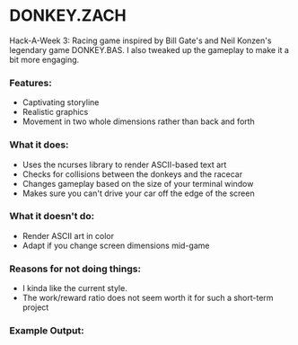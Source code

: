 # DONKEY.ZACH
Hack-A-Week 3: Racing game inspired by Bill Gate's and Neil Konzen's 
legendary game DONKEY.BAS. I also tweaked up the gameplay to make it a bit more
engaging.

### Features:
- Captivating storyline
- Realistic graphics
- Movement in two whole dimensions rather than back and forth

### What it does:
- Uses the ncurses library to render ASCII-based text art
- Checks for collisions between the donkeys and the racecar
- Changes gameplay based on the size of your terminal window
- Makes sure you can't drive your car off the edge of the screen

### What it doesn't do:
- Render ASCII art in color
- Adapt if you change screen dimensions mid-game

### Reasons for not doing things:
- I kinda like the current style. 
- The work/reward ratio does not seem worth it for such a short-term project

### Example Output:
